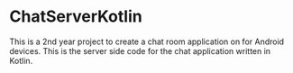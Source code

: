 # ChatServerKotlin

This is a 2nd year project to create a chat room application on for Android devices.
This is the server side code for the chat application written in Kotlin.
